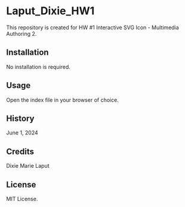 # Laput_Dixie_HW1
This repository is created for HW #1 Interactive SVG Icon - Multimedia Authoring 2.

## Installation

No installation is required.

## Usage

Open the index file in your browser of choice.

## History

June 1, 2024

## Credits

Dixie Marie Laput

## License

MIT License.
